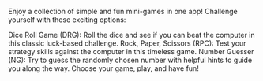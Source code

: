 Enjoy a collection of simple and fun mini-games in one app! Challenge yourself with these exciting options:

Dice Roll Game (DRG): Roll the dice and see if you can beat the computer in this classic luck-based challenge.
Rock, Paper, Scissors (RPC): Test your strategy skills against the computer in this timeless game.
Number Guesser (NG): Try to guess the randomly chosen number with helpful hints to guide you along the way.
Choose your game, play, and have fun!
